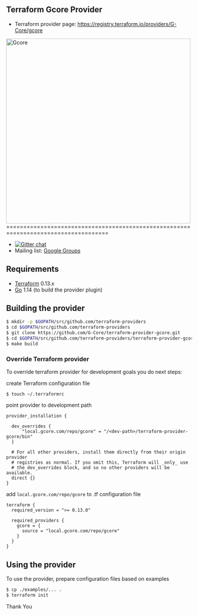 Terraform Gcore Provider
------------------------------
- Terraform provider page: https://registry.terraform.io/providers/G-Core/gcore

<img src="https://gcore.com/img/logo.svg" data-src="https://gcore.com/img/logo.svg" alt="Gcore" width="500px" width="500px"> 
====================================================================================

- [![Gitter chat](https://badges.gitter.im/hashicorp-terraform/Lobby.png)](https://gitter.im/hashicorp-terraform/Lobby)
- Mailing list: [Google Groups](http://groups.google.com/group/terraform-tool)

Requirements
------------

-	[Terraform](https://www.terraform.io/downloads.html) 0.13.x
-	[Go](https://golang.org/doc/install) 1.14 (to build the provider plugin)

Building the provider
---------------------
```sh
$ mkdir -p $GOPATH/src/github.com/terraform-providers
$ cd $GOPATH/src/github.com/terraform-providers
$ git clone https://github.com/G-Core/terraform-provider-gcore.git
$ cd $GOPATH/src/github.com/terraform-providers/terraform-provider-gcore
$ make build
```

### Override Terraform provider

To override terraform provider for development goals you do next steps: 

create Terraform configuration file
```shell
$ touch ~/.terraformrc
```

point provider to development path
```shell
provider_installation { 
 
  dev_overrides { 
      "local.gcore.com/repo/gcore" = "/<dev-path>/terraform-provider-gcore/bin" 
  } 
 
  # For all other providers, install them directly from their origin provider 
  # registries as normal. If you omit this, Terraform will _only_ use 
  # the dev_overrides block, and so no other providers will be available. 
  direct {} 
}
```

add `local.gcore.com/repo/gcore` to .tf configuration file
```shell
terraform {
  required_version = ">= 0.13.0"

  required_providers {
    gcore = {
      source = "local.gcore.com/repo/gcore"
    }
  }
}
```

Using the provider
------------------
To use the provider, prepare configuration files based on examples

```sh
$ cp ./examples/... .
$ terraform init
```

Thank You
